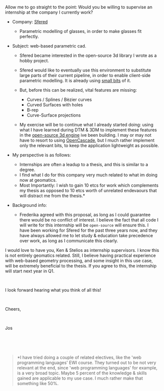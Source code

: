 Allow me to go straight to the point: Would you be willing to supervise an internship at the company I currently work?

- Company: [Sfered](https://josfeenstra.nl/#sfered)
  - Parametric modelling of glasses, in order to make glasses fit perfectly. 

- Subject: web-based parametric cad.  
  - Sfered became interested in the open-source 3d library I wrote as a hobby project. 
  - Sfered would like to eventually use this environment to substitute large parts of their current pipeline, in order to enable client-side parametric modelling. It is already using [small bits](https://josfeenstra.nl/wip/facepoint-editor-2/) of it.   
  - But, before this can be realized, vital features are missing: 
    - Curves / Splines / Bèzier curves
    - Curved Surfaces with holes
    - B-rep
    - Curve-Surface projections

  - My exercise will be to continue what I already started doing: using what 
  I have learned during DTM & 3DM to implement these features in the [open-source 3d engine](https://git.ldqk.org/josfeenstra/geon-engine) ive been building. I may or may not have to resort to using [OpenCascade](https://github.com/donalffons/opencascade.js), but I much rather implement only the relevant bits, to keep the application lightweight as possible. 

- My perspective is as follows:
  - Internships are often a leadup to a thesis, and this is similar to a degree.   
  - I find what I do for this company very much related to what im doing now at geomatics.
  - Most Importantly: I wish to gain 10 etcs for work which complements my thesis as opposed to 10 etcs worth of unrelated endevaours that will distract me from the thesis.\*

- Background info: 
  - Frederika agreed with this proposal, as long as I could guarantee there would be no conflict of interest. I believe the fact that all code I will write for this internship will be `open-source` will ensure this. I have been working for Sfered for the past three years now, and they have always allowed me to let study & education take precedence over work, as long as I communicate this clearly. 


I would love to have you, Ken & Stelios as internship supervisors. I know this is not entirely geomatics related. Still, I believe having practical experience with web-based geometry processing, and some insight in this use case, will be extremely beneficial to the thesis. If you agree to this, the internship will start next year in Q1. 

<br/>

I look forward hearing what you think of all this! 

<br/>

Cheers,

<br/>

Jos

<br/><br/><br/>

> \*I have tried doing a couple of related electives, like the 'web programming languages' EWI course. They turned out to be not very relevant at the end, since  'web programming languages' for example, is a very broad topic. Maybe 5 percent of the knowledge & skills gained are applicable to my use case. I much rather make that something like 50%.